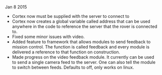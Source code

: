 Jan 8 2015
- Cortex now must be supplied with the server to connect to
- Cortex now creates a global variable called address that can be used anywhere in the code to reference the server that the rover is connected to.
- Fixed some minor issues with video.
- Added feature to framework that allows modules to send feedback to mission control. 
	The function is called feedback and every module is delivered a reference to that 
	function on construction.
- Made progress on the video feedback module. It currently can be used to send a 
	single camera feed to the server. One can also tell the module to switch 
	between feeds. Defaults to off, only works on linux.
